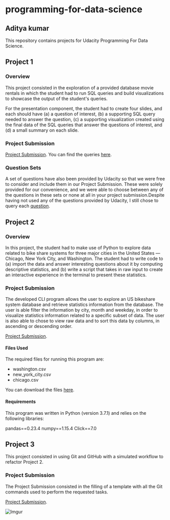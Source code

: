 # programming-for-data-science

## Aditya kumar

This repository contains projects for Udacity Programming For Data Science.

## Project 1

### Overview

This project consisted in the exploration of a provided database movie rentals in which the student had to run SQL queries and build visualizations to showcase the output of the student's queries. 

For the presentation component, the student had to create four slides, and each should have (a) a question of interest, (b) a supporting SQL query needed to answer the question, (c) a supporting visualization created using the final data of the SQL queries that answer the questions of interest, and (d) a small summary on each slide.

### Project Submission

[Project Submission](https://drive.google.com/open?id=1sfcOviwrgdNjnhghi6N4IOobMzDNGz4w).
You can find the queries [here](https://github.com/decarvalhohenrique/programming-for-data-science-nanodegree/blob/master/1st-project).

### Question Sets

A set of questions have also been provided by Udacity so that we were free to consider and include them in our Project Submission. These were solely provided for our convenience, and we were able to choose between any of the questions in these sets or none at all in your project submission.Despite having not used any of the questions provided by Udacity, I still chose to query each [question](https://github.com/decarvalhohenrique/programming-for-data-science-nanodegree/tree/master/1st-project/set-questions).


## Project 2

### Overview

In this project, the student had to make use of Python to explore data related to bike share systems for three major cities in the United States — Chicago, New York City, and Washington. The student had to write code to (a) import the data and answer interesting questions about it by computing descriptive statistics, and (b) write a script that takes in raw input to create an interactive experience in the terminal to present these statistics.

### Project Submission

The developed CLI program allows the user to explore an US bikeshare system database and retrieve statistics information from the database. The user is able filter the information by city, month and weekday, in order to visualize statistics information related to a specific subset of data. The user is also able to chose to view raw data and to sort this data by columns, in ascending or descending order.

[Project Submission](https://github.com/decarvalhohenrique/programming-for-data-science-nanodegree/blob/master/2nd-project/bikeshare.py).

#### Files Used

The required files for running this program are: 

* washington.csv
* new_york_city.csv
* chicago.csv

You can download the files [here](https://drive.google.com/open?id=1sfcOviwrgdNjnhghi6N4IOobMzDNGz4w).

#### Requirements

This program was written in Python (version 3.7.1) and relies on the following libraries:

pandas==0.23.4
numpy==1.15.4
Click==7.0

## Project 3

This project consisted in using Git and GitHub with a simulated workflow to refactor Project 2.

### Project Submission

The Project Submission consisted in the filling of a template with all the Git commands used to perform the requested tasks.

[Project Submission](https://drive.google.com/open?id=10ZndqTVL3iDHoGx2lP8Rr7BmOK8noDh-).


![Imgur](https://s3-us-west-2.amazonaws.com/udacity-printer/production/certificates/eddb8a4b-ff7f-4669-8379-b23dc824b5ba.svg)
